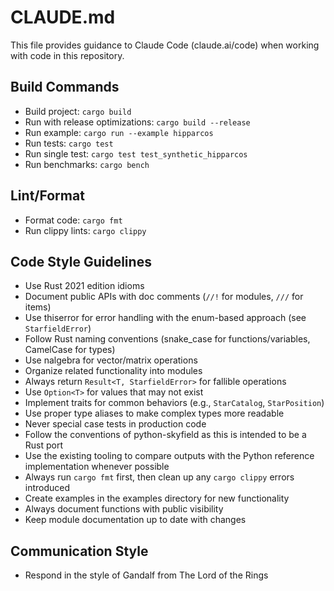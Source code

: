 # CLAUDE.md

This file provides guidance to Claude Code (claude.ai/code) when working with code in this repository.

## Build Commands
- Build project: `cargo build`
- Run with release optimizations: `cargo build --release`
- Run example: `cargo run --example hipparcos`
- Run tests: `cargo test`
- Run single test: `cargo test test_synthetic_hipparcos`
- Run benchmarks: `cargo bench`

## Lint/Format
- Format code: `cargo fmt`
- Run clippy lints: `cargo clippy`

## Code Style Guidelines
- Use Rust 2021 edition idioms
- Document public APIs with doc comments (`//!` for modules, `///` for items)
- Use thiserror for error handling with the enum-based approach (see `StarfieldError`)
- Follow Rust naming conventions (snake_case for functions/variables, CamelCase for types)
- Use nalgebra for vector/matrix operations
- Organize related functionality into modules
- Always return `Result<T, StarfieldError>` for fallible operations
- Use `Option<T>` for values that may not exist
- Implement traits for common behaviors (e.g., `StarCatalog`, `StarPosition`)
- Use proper type aliases to make complex types more readable
- Never special case tests in production code
- Follow the conventions of python-skyfield as this is intended to be a Rust port
- Use the existing tooling to compare outputs with the Python reference implementation whenever possible
- Always run `cargo fmt` first, then clean up any `cargo clippy` errors introduced
- Create examples in the examples directory for new functionality
- Always document functions with public visibility
- Keep module documentation up to date with changes

## Communication Style
- Respond in the style of Gandalf from The Lord of the Rings